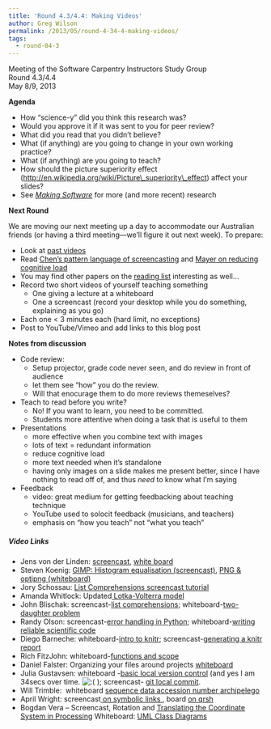 ```yaml
---
title: 'Round 4.3/4.4: Making Videos'
author: Greg Wilson
permalink: /2013/05/round-4-34-4-making-videos/
tags:
  - round-04-3
---
```

Meeting of the Software Carpentry Instructors Study Group  
Round 4.3/4.4  
May 8/9, 2013

**Agenda**

*   How &#8220;science-y&#8221; did you think this research was?
*   Would you approve it if it was sent to you for peer review?
*   What did you read that you didn&#8217;t believe?
*   What (if anything) are you going to change in your own working practice?
*   What (if anything) are you going to teach?
*   How should the picture superiority effect (http://en.wikipedia.org/wiki/Picture\_superiority\_effect) affect your slides?
*   See [<cite>Making Software</cite>][1] for more (and more recent) research

**Next Round**

We are moving our next meeting up a day to accommodate our Australian friends (or having a third meeting—we&#8217;ll figure it out next week). To prepare:

*   Look at [past videos][2]
*   Read [Chen&#8217;s pattern language of screencasting][3] and [Mayer on reducing cognitive load][4]
*   You may find other papers on the [reading list][5] interesting as well&#8230;
*   Record two short videos of yourself teaching something 
    *   One giving a lecture at a whiteboard
    *   One a screencast (record your desktop while you do something, explaining as you go)
*   Each one < 3 minutes each (hard limit, no exceptions)
*   Post to YouTube/Vimeo and add links to this blog post

**Notes from discussion**

*   Code review: 
    *   Setup projector, grade code never seen, and do review in front of audience
    *   let them see &#8220;how&#8221; you do the review.
    *   Will that enocurage them to do more reviews themeselves?
*   Teach to read before you write? 
    *   No! If you want to learn, you need to be committed.
    *   Students more attentive when doing a task that is useful to them
*   Presentations 
    *   more effective when you combine text with images
    *   lots of text = redundant information
    *   reduce cognitive load
    *   more text needed when it&#8217;s standalone
    *   having only images on a slide makes me present better, since I have nothing to read off of, and thus *need* to know what I&#8217;m saying
*   Feedback 
    *   video: great medium for getting feedbacking about teaching technique
    *   YouTube used to solocit feedback (musicians, and teachers)
    *   emphasis on &#8220;how you teach&#8221; not &#8220;what you teach&#8221;

##### Video Links

*   Jens von der Linden: [screencast][6], [white board][7]
*   Steven Koenig: [GIMP: Histogram equalisation (screencast)][8], [PNG & optipng (whiteboard)][9]
*   Jory Schossau: [List Comprehensions screencast tutorial][10]
*   Amanda Whitlock: Updated[ Lotka-Volterra model][11]
*   John Blischak: screencast-[list comprehensions][12]; whiteboard-[two-daughter problem][13]
*   Randy Olson: screencast-[error handling in Python][14]; whiteboard-[writing reliable scientific code][15]
*   Diego Barneche: whiteboard-[intro to knitr][16]; screencast-[generating a knitr report][17]
*   Rich FitzJohn: whiteboard-[functions and scope][18]
*   Daniel Falster: Organizing your files around projects <a href="http://www.youtube.com/watch?v=D9nlEGpcxHY" target="_blank">whiteboard </a>
*   Julia Gustavsen: whiteboard -[basic local version control][19] (and yes I am 34secs over time. <img src="http://localhost:8080/wp-includes/images/smilies/icon_sad.gif" alt=":(" class="wp-smiley" /> ); screencast- [git local commit][20].
*   Will Trimble:  whiteboard [sequence data accession number archipelego][21]
*   April Wright: screencast[ on symbolic links ][22], board [on qrsh][23]
*   Bogdan Vera &#8211; Screencast, Rotation and [Translating the Coordinate System in Processing][24] Whiteboard: [UML Class Diagrams][25]

 [1]: http://www.amazon.com/Making-Software-Really-Works-Believe/dp/0596808321/
 [2]: http://teaching.software-carpentry.org/category/video/
 [3]: http://teaching.software-carpentry.org/wp-content/uploads/2012/08/chen-pattern-language-screencasting-2009.pdf
 [4]: http://teaching.software-carpentry.org/wp-content/uploads/2012/08/mayer-reduce-cognitive-load.pdf
 [5]: http://teaching.software-carpentry.org/about/
 [6]: http://youtu.be/LIYGVdHs7l4
 [7]: https://www.youtube.com/watch?v=N9IgeEsE7AQ "white board"
 [8]: https://vimeo.com/67011947 "GIMP: Histogram equalisation"
 [9]: https://vimeo.com/66673534 "PNG & optipng"
 [10]: http://youtu.be/4sLv8GMsn6I
 [11]: http://www.youtube.com/watch?v=Mdhd0I4mOtc
 [12]: https://www.youtube.com/watch?v=efqVmEnWwAM
 [13]: https://www.youtube.com/watch?v=IIa8W3_1bK0
 [14]: http://www.youtube.com/watch?v=so53eyy2SCo
 [15]: http://www.youtube.com/watch?v=rFbmeSjamgc
 [16]: http://www.youtube.com/watch?v=ELFOh1aAr1Y&feature=youtu.be
 [17]: http://youtu.be/NQmicHFoIpw
 [18]: http://www.youtube.com/watch?v=BkCTURv6weY
 [19]: http://youtu.be/hnD5hWPrJ5o
 [20]: http://www.youtube.com/watch?v=zwnK-XX86bI
 [21]: http://youtu.be/eiR-T_KbcwM
 [22]: http://youtu.be/RUYj6AuFk6U
 [23]: http://www.youtube.com/watch?v=Tu8mcubGvO8
 [24]: https://www.youtube.com/watch?v=P2rDX9eSPyU
 [25]: http://www.youtube.com/watch?v=I2e73PVANnw
